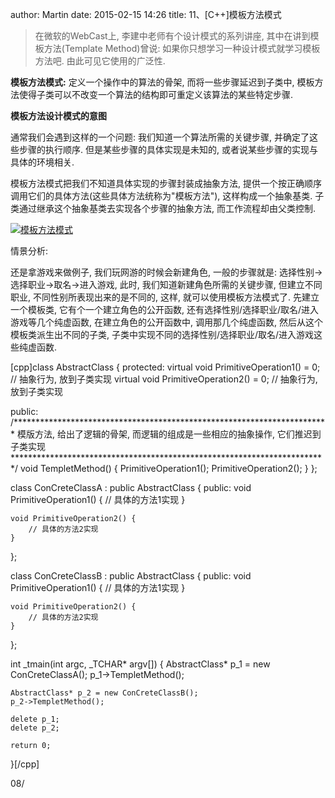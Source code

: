 author: Martin
date: 2015-02-15 14:26
title: 11、[C++]模板方法模式

<blockquote>在微软的WebCast上, 李建中老师有个设计模式的系列讲座, 其中在讲到模板方法(Template Method)曾说: 如果你只想学习一种设计模式就学习模板方法吧. 由此可见它使用的广泛性.</blockquote>


**模板方法模式:** 定义一个操作中的算法的骨架, 而将一些步骤延迟到子类中, 模板方法使得子类可以不改变一个算法的结构即可重定义该算法的某些特定步骤.

**模板方法设计模式的意图**

通常我们会遇到这样的一个问题: 我们知道一个算法所需的关键步骤, 并确定了这些步骤的执行顺序. 但是某些步骤的具体实现是未知的, 或者说某些步骤的实现与具体的环境相关.

模板方法模式把我们不知道具体实现的步骤封装成抽象方法, 提供一个按正确顺序调用它们的具体方法(这些具体方法统称为"模板方法"), 这样构成一个抽象基类. 子类通过继承这个抽象基类去实现各个步骤的抽象方法, 而工作流程却由父类控制.

[![模板方法模式](http://images.cnitblog.com/blog/723444/201502/150049445735407.jpg)](http://images.cnitblog.com/blog/723444/201502/150049425736751.jpg)

情景分析:

还是拿游戏来做例子, 我们玩网游的时候会新建角色, 一般的步骤就是: 选择性别->选择职业->取名->进入游戏, 此时, 我们知道新建角色所需的关键步骤, 但建立不同职业, 不同性别所表现出来的是不同的, 这样, 就可以使用模板方法模式了. 先建立一个模板类, 它有个一个建立角色的公开函数, 还有选择性别/选择职业/取名/进入游戏等几个纯虚函数, 在建立角色的公开函数中, 调用那几个纯虚函数, 然后从这个模板类派生出不同的子类, 子类中实现不同的选择性别/选择职业/取名/进入游戏这些纯虚函数.

[cpp]class AbstractClass {
protected:
    virtual void PrimitiveOperation1() = 0; // 抽象行为, 放到子类实现
    virtual void PrimitiveOperation2() = 0; // 抽象行为, 放到子类实现

public:
    /************************************************************************
        模版方法, 给出了逻辑的骨架, 而逻辑的组成是一些相应的抽象操作,
        它们推迟到子类实现
    ************************************************************************/
    void TempletMethod() {
        PrimitiveOperation1();
        PrimitiveOperation2();
    }
};

class ConCreteClassA
    : public AbstractClass {
public:
    void PrimitiveOperation1() {
        // 具体的方法1实现
    }

    void PrimitiveOperation2() {
        // 具体的方法2实现
    }
};

class ConCreteClassB
    : public AbstractClass {
public:
    void PrimitiveOperation1() {
        // 具体的方法1实现
    }

    void PrimitiveOperation2() {
        // 具体的方法2实现
    }
};

int _tmain(int argc, _TCHAR* argv[]) {
    AbstractClass* p_1 = new ConCreteClassA();
    p_1->TempletMethod();

    AbstractClass* p_2 = new ConCreteClassB();
    p_2->TempletMethod();

    delete p_1;
    delete p_2;

    return 0;
}[/cpp]

08/
